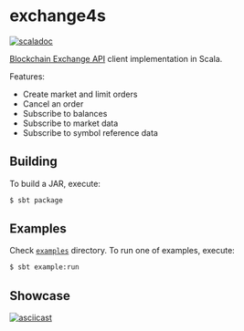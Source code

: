 # exchange4s

[![scaladoc](https://img.shields.io/badge/scaladoc-1.0.0-green?style=for-the-badge&logo=scala)](https://pavel-bc.github.io/exchange4s)

[Blockchain Exchange API](https://exchange.blockchain.com/api) client implementation in Scala.

Features:

- Create market and limit orders
- Cancel an order
- Subscribe to balances
- Subscribe to market data
- Subscribe to symbol reference data

## Building

To build a JAR, execute:

```sh
$ sbt package
```

## Examples

Check [`examples`](src/example/scala) directory. To run one of examples, execute:

```sh
$ sbt example:run
`````

## Showcase

[![asciicast](https://asciinema.org/a/323363.svg)](https://asciinema.org/a/323363)
